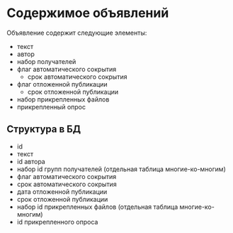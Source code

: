 # Содержимое объявлений

Объявление содержит следующие элементы:
- текст
- автор
- набор получателей
- флаг автоматического сокрытия
	- срок автоматического сокрытия
- флаг отложенной публикации
	- срок отложенной публикации
- набор прикрепленных файлов
- прикрепленный опрос

## Структура в БД
- id
- текст
- id автора
- набор id групп получателей (отдельная таблица многие-ко-многим)
- флаг автоматического сокрытия
- срок автоматического сокрытия
- дата отложенной публикации
- срок отложенной публикации
- набор id прикрепленных файлов (отдельная таблица многие-ко-многим)
- id прикрепленного опроса




